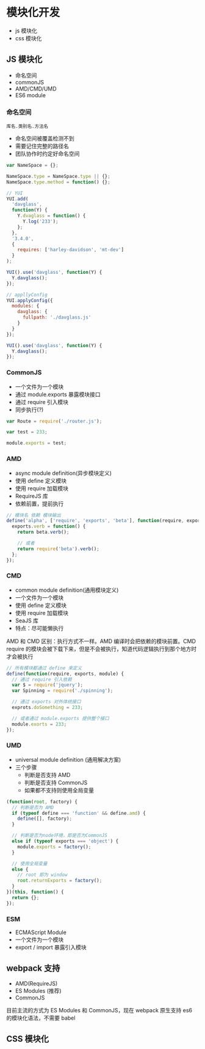 # 模块化开发

- js 模块化
- css 模块化

## JS 模块化

- 命名空间
- commonJS
- AMD/CMD/UMD
- ES6 module

### 命名空间

`库名.类别名.方法名`

- 命名空间被覆盖检测不到
- 需要记住完整的路径名
- 团队协作时约定好命名空间

```javascript
var NameSpace = {};

NameSpace.type = NameSpace.type || {};
NameSpace.type.method = function() {};
```

```javascript
// YUI
YUI.add(
  'davglass',
  function(Y) {
    Y.dvaglass = function() {
      Y.log('233');
    };
  },
  '3.4.0',
  {
    requires: ['harley-davidson', 'mt-dev']
  }
);

YUI().use('davglass', function(Y) {
  Y.davglass();
});

// appllyConfig
YUI.applyConfig({
  modules: {
    davglass: {
      fullpath: './davglass.js'
    }
  }
});

YUI().use('davglass', function(Y) {
  Y.davglass();
});
```

### CommonJS

- 一个文件为一个模块
- 通过 module.exports 暴露模块接口
- 通过 require 引入模块
- 同步执行(?)

```javascript
var Route = require('./router.js');

var test = 233;

module.exports = test;
```

### AMD

- async module definition(异步模块定义)
- 使用 define 定义模块
- 使用 require 加载模块
- RequireJS 库
- 依赖前置，提前执行

```javascript
// 模块名 依赖 模块输出
define('alpha', ['require', 'exports', 'beta'], function(require, exports, beta) {
  exports.verb = function() {
    return beta.verb();

    // 或者
    return require('beta').verb();
  };
});
```

### CMD

- common module definition(通用模块定义)
- 一个文件为一个模块
- 使用 define 定义模块
- 使用 require 加载模块
- SeaJS 库
- 特点：尽可能懒执行

<p class="warning">AMD 和 CMD 区别：执行方式不一样。AMD 编译时会把依赖的模块前置。CMD require 的模块会被下载下来，但是不会被执行，知道代码逻辑执行到那个地方时才会被执行</p>

```javascript
// 所有模块都通过 define 来定义
define(function(require, exports, module) {
  // 通过 require 引入依赖
  var $ = require('jquery');
  var Spinning = require('./spinning');

  // 通过 exports 对外体统接口
  exprots.doSomething = 233;

  // 或者通过 module.exports 提供整个接口
  module.exorts = 233;
});
```

### UMD

- universal module definition (通用解决方案)
- 三个步骤
  - 判断是否支持 AMD
  - 判断是否支持 CommonJS
  - 如果都不支持则使用全局变量

```javascript
(function(root, factory) {
  // 判断是否为 AMD
  if (typeof define === 'function' && define.amd) {
    define([], factory);
  }

  // 判断是否为node环境，即是否为CommonJS
  else if (typeof exports === 'object') {
    module.exports = factory();
  }

  // 使用全局变量
  else {
    // root 即为 window
    root.returnExports = factory();
  }
})(this, function() {
  return {};
});
```

### ESM

- ECMAScript Module
- 一个文件为一个模块
- export / import 暴露引入模块

## webpack 支持

- AMD(RequireJS)
- ES Modules (推荐)
- CommonJS

目前主流的方式为 ES Modules 和 CommonJS，现在 webpack 原生支持 es6 的模块化语法，不需要 babel

## CSS 模块化


